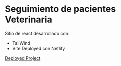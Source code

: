 # Seguimiento de pacientes Veterinaria
Sitio de react desarrollado con:
* TailWind
* Vite
Deployed con Netlify

[Deployed Project](https://spectacular-entremet-674b02.netlify.app/)
